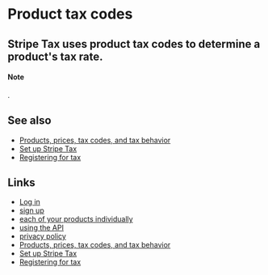 # Product tax codes

## Stripe Tax uses product tax codes to determine a product's tax rate.

#### Note

.
## See also

- [Products, prices, tax codes, and tax
behavior](https://docs.stripe.com/tax/products-prices-tax-codes-tax-behavior)
- [Set up Stripe Tax](https://docs.stripe.com/tax/set-up)
- [Registering for tax](https://docs.stripe.com/tax/registering)

## Links

- [Log in](https://dashboard.stripe.com/settings/tax)
- [sign up](https://dashboard.stripe.com/register)
- [each of your products
individually](https://dashboard.stripe.com/products?active=true)
- [using the API](https://docs.stripe.com/api/tax_codes/list)
- [privacy policy](https://stripe.com/privacy)
- [Products, prices, tax codes, and tax
behavior](https://docs.stripe.com/tax/products-prices-tax-codes-tax-behavior)
- [Set up Stripe Tax](https://docs.stripe.com/tax/set-up)
- [Registering for tax](https://docs.stripe.com/tax/registering)